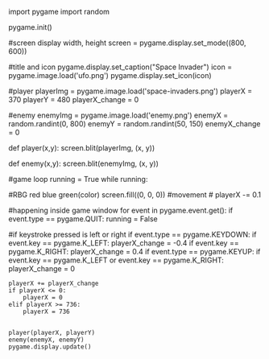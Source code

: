 import pygame
import random

pygame.init()

#screen display width, height
screen = pygame.display.set_mode((800, 600))

#title and icon
pygame.display.set_caption("Space Invader")
icon = pygame.image.load('ufo.png')
pygame.display.set_icon(icon)


#player
playerImg = pygame.image.load('space-invaders.png')
playerX = 370
playerY = 480
playerX_change = 0

#enemy
enemyImg = pygame.image.load('enemy.png')
enemyX = random.randint(0, 800)
enemyY = random.randint(50, 150)
enemyX_change = 0


def player(x,y):
    screen.blit(playerImg, (x, y))

def enemy(x,y):
    screen.blit(enemyImg, (x, y))

#game loop
running = True
while running:

#RBG red blue green(color)
    screen.fill((0, 0, 0))
#movement
    # playerX -= 0.1

#happening inside game window
    for event in pygame.event.get():
        if event.type == pygame.QUIT:
            running = False

#if keystroke pressed is left or right
        if event.type == pygame.KEYDOWN:
            if event.key == pygame.K_LEFT:
                playerX_change = -0.4
            if event.key == pygame.K_RIGHT:
                playerX_change = 0.4
        if event.type == pygame.KEYUP:
            if event.key == pygame.K_LEFT or event.key == pygame.K_RIGHT:
                playerX_change = 0


    playerX += playerX_change
    if playerX <= 0:
        playerX = 0
    elif playerX >= 736:
        playerX = 736


    player(playerX, playerY)
    enemy(enemyX, enemyY)
    pygame.display.update()

